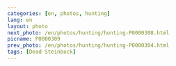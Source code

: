 ```yaml
---
categories: [en, photos, hunting]
lang: en
layout: photo
next_photo: /en/photos/hunting/hunting-P0000308.html
picname: P0000309
prev_photo: /en/photos/hunting/hunting-P0000304.html
tags: [Dead Steinbock]
---
```

